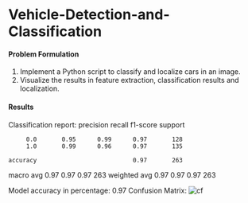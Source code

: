 

# Vehicle-Detection-and-Classification

#### Problem Formulation
1. Implement a Python script to classify and localize cars in an image. 
2. Visualize the results in feature extraction, classification results and localization. 

#### Results

Classification report: 
               precision    recall  f1-score   support

         0.0       0.95      0.99      0.97       128
         1.0       0.99      0.96      0.97       135

    accuracy                           0.97       263
   macro avg       0.97      0.97      0.97       263
weighted avg       0.97      0.97      0.97       263

Model accuracy in percentage: 0.97
Confusion Matrix: ![cf](https://user-images.githubusercontent.com/13369817/123565001-bb876180-d7bb-11eb-827f-f64b353c3875.png)
